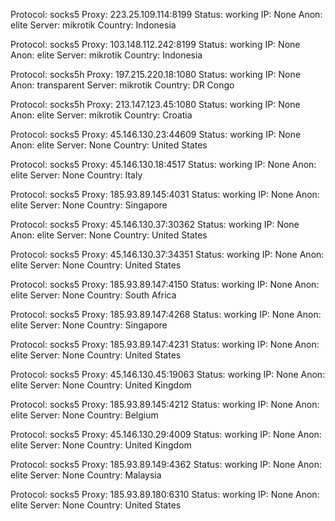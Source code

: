 Protocol: socks5
Proxy: 223.25.109.114:8199
Status: working
IP: None
Anon: elite
Server: mikrotik
Country: Indonesia

Protocol: socks5
Proxy: 103.148.112.242:8199
Status: working
IP: None
Anon: elite
Server: mikrotik
Country: Indonesia

Protocol: socks5h
Proxy: 197.215.220.18:1080
Status: working
IP: None
Anon: transparent
Server: mikrotik
Country: DR Congo

Protocol: socks5h
Proxy: 213.147.123.45:1080
Status: working
IP: None
Anon: elite
Server: mikrotik
Country: Croatia

Protocol: socks5
Proxy: 45.146.130.23:44609
Status: working
IP: None
Anon: elite
Server: None
Country: United States

Protocol: socks5
Proxy: 45.146.130.18:4517
Status: working
IP: None
Anon: elite
Server: None
Country: Italy

Protocol: socks5
Proxy: 185.93.89.145:4031
Status: working
IP: None
Anon: elite
Server: None
Country: Singapore

Protocol: socks5
Proxy: 45.146.130.37:30362
Status: working
IP: None
Anon: elite
Server: None
Country: United States

Protocol: socks5
Proxy: 45.146.130.37:34351
Status: working
IP: None
Anon: elite
Server: None
Country: United States

Protocol: socks5
Proxy: 185.93.89.147:4150
Status: working
IP: None
Anon: elite
Server: None
Country: South Africa

Protocol: socks5
Proxy: 185.93.89.147:4268
Status: working
IP: None
Anon: elite
Server: None
Country: Singapore

Protocol: socks5
Proxy: 185.93.89.147:4231
Status: working
IP: None
Anon: elite
Server: None
Country: United States

Protocol: socks5
Proxy: 45.146.130.45:19063
Status: working
IP: None
Anon: elite
Server: None
Country: United Kingdom

Protocol: socks5
Proxy: 185.93.89.145:4212
Status: working
IP: None
Anon: elite
Server: None
Country: Belgium

Protocol: socks5
Proxy: 45.146.130.29:4009
Status: working
IP: None
Anon: elite
Server: None
Country: United Kingdom

Protocol: socks5
Proxy: 185.93.89.149:4362
Status: working
IP: None
Anon: elite
Server: None
Country: Malaysia

Protocol: socks5
Proxy: 185.93.89.180:6310
Status: working
IP: None
Anon: elite
Server: None
Country: United States

